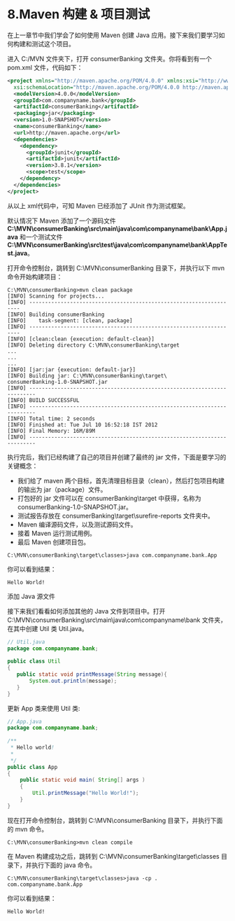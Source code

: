 # 8.Maven 构建 & 项目测试

在上一章节中我们学会了如何使用 Maven 创建 Java 应用。接下来我们要学习如何构建和测试这个项目。

进入 C:/MVN 文件夹下，打开 consumerBanking 文件夹。你将看到有一个 pom.xml 文件，代码如下：

```xml
<project xmlns="http://maven.apache.org/POM/4.0.0" xmlns:xsi="http://www.w3.org/2001/XMLSchema-instance"
  xsi:schemaLocation="http://maven.apache.org/POM/4.0.0 http://maven.apache.org/maven-v4_0_0.xsd">
  <modelVersion>4.0.0</modelVersion>
  <groupId>com.companyname.bank</groupId>
  <artifactId>consumerBanking</artifactId>
  <packaging>jar</packaging>
  <version>1.0-SNAPSHOT</version>
  <name>consumerBanking</name>
  <url>http://maven.apache.org</url>
  <dependencies>
    <dependency>
      <groupId>junit</groupId>
      <artifactId>junit</artifactId>
      <version>3.8.1</version>
      <scope>test</scope>
    </dependency>
  </dependencies>
</project>
```

从以上 xml代码中，可知 Maven 已经添加了 JUnit 作为测试框架。

默认情况下 Maven 添加了一个源码文件 **C:\MVN\consumerBanking\src\main\java\com\companyname\bank\App.java** 和一个测试文件 **C:\MVN\consumerBanking\src\test\java\com\companyname\bank\AppTest.java**。

打开命令控制台，跳转到 C:\MVN\consumerBanking 目录下，并执行以下 mvn 命令开始构建项目：

```
C:\MVN\consumerBanking>mvn clean package
[INFO] Scanning for projects...
[INFO] -------------------------------------------------------------------
[INFO] Building consumerBanking
[INFO]    task-segment: [clean, package]
[INFO] -------------------------------------------------------------------
[INFO] [clean:clean {execution: default-clean}]
[INFO] Deleting directory C:\MVN\consumerBanking\target
...
...
...
[INFO] [jar:jar {execution: default-jar}]
[INFO] Building jar: C:\MVN\consumerBanking\target\
consumerBanking-1.0-SNAPSHOT.jar
[INFO] ------------------------------------------------------------------------
[INFO] BUILD SUCCESSFUL
[INFO] ------------------------------------------------------------------------
[INFO] Total time: 2 seconds
[INFO] Finished at: Tue Jul 10 16:52:18 IST 2012
[INFO] Final Memory: 16M/89M
[INFO] ------------------------------------------------------------------------
```

执行完后，我们已经构建了自己的项目并创建了最终的 jar 文件，下面是要学习的关键概念：

- 我们给了 maven 两个目标，首先清理目标目录（clean），然后打包项目构建的输出为 jar（package）文件。
- 打包好的 jar 文件可以在 consumerBanking\target 中获得，名称为 consumerBanking-1.0-SNAPSHOT.jar。
- 测试报告存放在 consumerBanking\target\surefire-reports 文件夹中。
- Maven 编译源码文件，以及测试源码文件。
- 接着 Maven 运行测试用例。
- 最后 Maven 创建项目包。

```
C:\MVN\consumerBanking\target\classes>java com.companyname.bank.App
```

你可以看到结果：

```
Hello World!
```

添加 Java 源文件

接下来我们看看如何添加其他的 Java 文件到项目中。打开 C:\MVN\consumerBanking\src\main\java\com\companyname\bank 文件夹，在其中创建 Util 类 Util.java。

```java
// Util.java
package com.companyname.bank;
 
public class Util 
{
   public static void printMessage(String message){
       System.out.println(message);
   }
}
```

更新 App 类来使用 Util 类:

```java
// App.java
package com.companyname.bank;
 
/**
 * Hello world!
 *
 */
public class App 
{
    public static void main( String[] args )
    {
        Util.printMessage("Hello World!");
    }
}
```

现在打开命令控制台，跳转到 C:\MVN\consumerBanking 目录下，并执行下面的 mvn 命令。

```
C:\MVN\consumerBanking>mvn clean compile
```

在 Maven 构建成功之后，跳转到 C:\MVN\consumerBanking\target\classes 目录下，并执行下面的 java 命令。

```
C:\MVN\consumerBanking\target\classes>java -cp . com.companyname.bank.App
```

你可以看到结果：

```
Hello World!
```